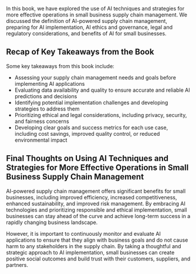 

In this book, we have explored the use of AI techniques and strategies for more effective operations in small business supply chain management. We discussed the definition of AI-powered supply chain management, preparing for AI implementation, AI ethics and governance, legal and regulatory considerations, and benefits of AI for small businesses.

Recap of Key Takeaways from the Book
------------------------------------

Some key takeaways from this book include:

* Assessing your supply chain management needs and goals before implementing AI applications
* Evaluating data availability and quality to ensure accurate and reliable AI predictions and decisions
* Identifying potential implementation challenges and developing strategies to address them
* Prioritizing ethical and legal considerations, including privacy, security, and fairness concerns
* Developing clear goals and success metrics for each use case, including cost savings, improved quality control, or reduced environmental impact

Final Thoughts on Using AI Techniques and Strategies for More Effective Operations in Small Business Supply Chain Management
----------------------------------------------------------------------------------------------------------------------------

AI-powered supply chain management offers significant benefits for small businesses, including improved efficiency, increased competitiveness, enhanced sustainability, and improved risk management. By embracing AI technologies and prioritizing responsible and ethical implementation, small businesses can stay ahead of the curve and achieve long-term success in a rapidly changing business landscape.

However, it is important to continuously monitor and evaluate AI applications to ensure that they align with business goals and do not cause harm to any stakeholders in the supply chain. By taking a thoughtful and strategic approach to AI implementation, small businesses can create positive social outcomes and build trust with their customers, suppliers, and partners.